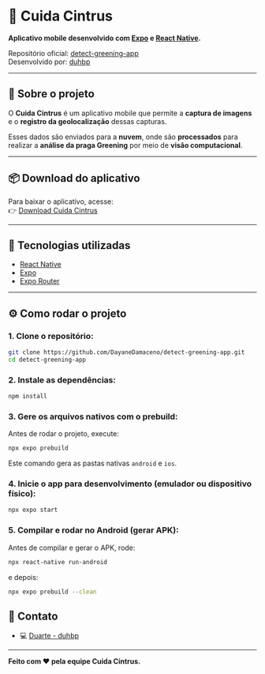 
# 🍊 Cuida Cintrus

**Aplicativo mobile desenvolvido com [Expo](https://expo.dev) e [React Native](https://reactnative.dev).**

Repositório oficial: [detect-greening-app](https://github.com/DayaneDamaceno/detect-greening-app)  
Desenvolvido por: [duhbp](https://github.com/duhbp)

---

## 📱 Sobre o projeto

O **Cuida Cintrus** é um aplicativo mobile que permite a **captura de imagens** e o **registro da geolocalização** dessas capturas.  

Esses dados são enviados para a **nuvem**, onde são **processados** para realizar a **análise da praga Greening** por meio de **visão computacional**.  

---

## 📦 Download do aplicativo

Para baixar o aplicativo, acesse:  
👉 [Download Cuida Cintrus](https://drive.google.com/drive/folders/19HAyZMKJIEgoa0IMsxnh0pqTq3KDUqmF)

---

## 🚀 Tecnologias utilizadas

- [React Native](https://reactnative.dev/)
- [Expo](https://expo.dev/)
- [Expo Router](https://expo.dev/router/introduction)

---

## ⚙️ Como rodar o projeto

### 1. Clone o repositório:

```bash
git clone https://github.com/DayaneDamaceno/detect-greening-app.git
cd detect-greening-app
```

### 2. Instale as dependências:

```bash
npm install
```

### 3. Gere os arquivos nativos com o prebuild:

Antes de rodar o projeto, execute:

```bash
npx expo prebuild
```

Este comando gera as pastas nativas `android` e `ios`.

### 4. Inicie o app para desenvolvimento (emulador ou dispositivo físico):

```bash
npx expo start
```

### 5. Compilar e rodar no Android (gerar APK):

Antes de compilar e gerar o APK, rode:

```bash
npx react-native run-android
```
e depois:

```bash
npx expo prebuild --clean
```



## 🤝 Contato

- 💻 [Duarte - duhbp](https://github.com/duhbp)

---

**Feito com ❤️ pela equipe Cuida Cintrus.**
